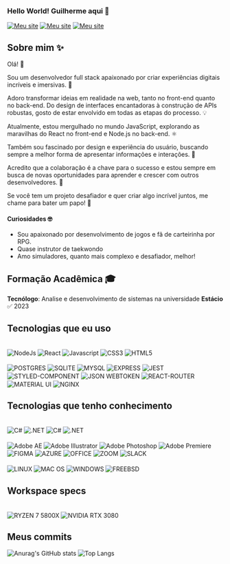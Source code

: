 ### Hello World! Guilherme aqui 🫡

[![Meu site](https://img.shields.io/website?url=https%3A%2F%2Fguilhermejp.com%2F&up_message=UP&style=for-the-badge&label=guilhermejp.com)](https://guilhermejp.com)
[![Meu site](https://img.shields.io/website?url=https%3A%2F%2Fmodpacks.com.br%2F&up_message=UP&style=for-the-badge&label=modpacks.com.br)](https://modpacks.com.br)
[![Meu site](https://img.shields.io/badge/LinkedIn-0077B5?style=for-the-badge&logo=linkedin&logoColor=white)](https://www.linkedin.com/in/guimaxtr/)

## Sobre mim ✨

Olá! 👋

Sou um desenvolvedor full stack apaixonado por criar experiências digitais incríveis e imersivas. 🚀

Adoro transformar ideias em realidade na web, tanto no front-end quanto no back-end. Do design de interfaces encantadoras à construção de APIs robustas, gosto de estar envolvido em todas as etapas do processo. 💡

Atualmente, estou mergulhado no mundo JavaScript, explorando as maravilhas do React no front-end e Node.js no back-end. ⚛️

Também sou fascinado por design e experiência do usuário, buscando sempre a melhor forma de apresentar informações e interações. 🎨

Acredito que a colaboração é a chave para o sucesso e estou sempre em busca de novas oportunidades para aprender e crescer com outros desenvolvedores. 🤝

Se você tem um projeto desafiador e quer criar algo incrível juntos, me chame para bater um papo! 💬

#### Curiosidades 🤓

- Sou apaixonado por desenvolvimento de jogos e fã de carteirinha por RPG.
- Quase instrutor de taekwondo
- Amo simuladores, quanto mais complexo e desafiador, melhor!

## Formação Acadêmica 🎓
**Tecnólogo**: Analise e desenvolvimento de sistemas na universidade **Estácio** ✅ 2023


## Tecnologias que eu uso
<div style="display: inline_block"><br/>
    <img align="center" alt="NodeJs" src="https://img.shields.io/badge/Node.js-43853D?style=for-the-badge&logo=node.js&logoColor=white" />
    <img align="center" alt="React" src="https://img.shields.io/badge/React-20232A?style=for-the-badge&logo=react&logoColor=61DAFB"/>
    <img align="center" alt="Javascript" src="https://img.shields.io/badge/JavaScript-323330?style=for-the-badge&logo=javascript&logoColor=F7DF1E" />
    <img align="center" alt="CSS3" src="https://img.shields.io/badge/CSS3-1572B6?style=for-the-badge&logo=css3&logoColor=white" />
    <img align="center" alt="HTML5" src="https://img.shields.io/badge/HTML5-E34F26?style=for-the-badge&logo=html5&logoColor=white" />
    <br>
    <br>
    <img align="center" alt="POSTGRES" src="https://img.shields.io/badge/postgres-%23316192.svg?style=for-the-badge&logo=postgresql&logoColor=white" />
    <img align="center" alt="SQLITE" src="https://img.shields.io/badge/SQLite-07405E?style=for-the-badge&logo=sqlite&logoColor=white" />
    <img align="center" alt="MYSQL" src="https://img.shields.io/badge/MySQL-005C84?style=for-the-badge&logo=mysql&logoColor=white" />
    <img align="center" alt="EXPRESS" src="https://img.shields.io/badge/Express.js-404D59?style=for-the-badge" />
    <img align="center" alt="JEST" src="https://img.shields.io/badge/Jest-323330?style=for-the-badge&logo=Jest&logoColor=white" />
    <img align="center" alt="STYLED-COMPONENT" src="https://img.shields.io/badge/styled--components-DB7093?style=for-the-badge&logo=styled-components&logoColor=white" />
    <img align="center" alt="JSON WEBTOKEN" src="https://img.shields.io/badge/json%20web%20tokens-323330?style=for-the-badge&logo=json-web-tokens&logoColor=pink" />
    <img align="center" alt="REACT-ROUTER" src="https://img.shields.io/badge/React_Router-CA4245?style=for-the-badge&logo=react-router&logoColor=white" />
    <img align="center" alt="MATERIAL UI" src="https://img.shields.io/badge/Material--UI-0081CB?style=for-the-badge&logo=material-ui&logoColor=white" />
    <img align="center" alt="NGINX" src="https://img.shields.io/badge/nginx-%23009639.svg?style=for-the-badge&logo=nginx&logoColor=white" />
</div>

## Tecnologias que tenho conhecimento

<div style="display: inline_block"><br/>
    <img align="center" alt="C#" src="https://img.shields.io/badge/C%23-239120?style=for-the-badge&logo=c-sharp&logoColor=white" />
    <img align="center" alt=".NET" src="https://img.shields.io/badge/.NET-5C2D91?style=for-the-badge&logo=.net&logoColor=white" />
    <img align="center" alt="C#" src="https://img.shields.io/badge/Java-ED8B00?style=for-the-badge&logo=openjdk&logoColor=white" />
    <img align="center" alt=".NET" src="https://img.shields.io/badge/MongoDB-4EA94B?style=for-the-badge&logo=mongodb&logoColor=white" />
    <br>
    <br>
    <img align="center" alt="Adobe AE" src="https://img.shields.io/badge/Adobe%20after%20affects-CF96FD?style=for-the-badge&logo=Adobe%20after%20effects&logoColor=393665" />
    <img align="center" alt="Adobe Illustrator" src="https://img.shields.io/badge/Adobe%20Illustrator-FF9A00?style=for-the-badge&logo=adobe%20illustrator&logoColor=white" />
    <img align="center" alt="Adobe Photoshop" src="https://img.shields.io/badge/Adobe%20Photoshop-31A8FF?style=for-the-badge&logo=Adobe%20Photoshop&logoColor=black"/>
    <img align="center" alt="Adobe Premiere" src="https://img.shields.io/badge/Adobe%20Premiere%20Pro-9999FF?style=for-the-badge&logo=Adobe%20Premiere%20Pro&logoColor=white" />
    <img align="center" alt="FIGMA" src="https://img.shields.io/badge/Figma-F24E1E?style=for-the-badge&logo=figma&logoColor=white" />
     <img align="center" alt="AZURE" src="https://img.shields.io/badge/Microsoft_Azure-0089D6?style=for-the-badge&logo=microsoft-azure&logoColor=white" />
    <img align="center" alt="OFFICE" src="https://img.shields.io/badge/Microsoft_Office-D83B01?style=for-the-badge&logo=microsoft-office&logoColor=white" />
    <img align="center" alt="ZOOM" src="https://img.shields.io/badge/Zoom-2D8CFF?style=for-the-badge&logo=zoom&logoColor=white" />
    <img align="center" alt="SLACK" src="https://img.shields.io/badge/Slack-4A154B?style=for-the-badge&logo=slack&logoColor=white" />
    <br>
    <br>
    <img align="center" alt="LINUX" src="https://img.shields.io/badge/Linux-FCC624?style=for-the-badge&logo=linux&logoColor=black" />
    <img align="center" alt="MAC OS" src="https://img.shields.io/badge/mac%20os-000000?style=for-the-badge&logo=apple&logoColor=white" />
    <img align="center" alt="WINDOWS" src="https://img.shields.io/badge/Windows-0078D6?style=for-the-badge&logo=windows&logoColor=white" />
    <img align="center" alt="FREEBSD" src="https://img.shields.io/badge/-FreeBSD-%23870000?style=for-the-badge&logo=freebsd&logoColor=white" />
    
</div>

## Workspace specs

<div style="display: inline_block"><br/>
    <img align="center" alt="RYZEN 7 5800X" src="https://img.shields.io/badge/AMD-Ryzen_7_5800X-ED1C24?style=for-the-badge&logo=amd&logoColor=white" />
    <img align="center" alt="NVIDIA RTX 3080" src="https://img.shields.io/badge/NVIDIA-RTX 3080-76B900?style=for-the-badge&logo=nvidia&logoColor=white" />
</div>

## Meus commits
![Anurag's GitHub stats](https://github-readme-stats.vercel.app/api?username=maxtherox&show_icons=true&theme=dracula)
![Top Langs](https://github-readme-stats.vercel.app/api/top-langs/?username=maxtherox&layout=compact&theme=dracula)
